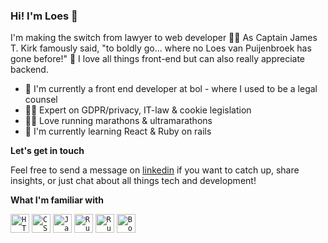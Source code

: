 ### Hi! I'm Loes 🖖

I'm making the switch from lawyer to web developer 🚀✨ As Captain James T. Kirk famously said, "to boldly go... where no Loes van Puijenbroek has gone before!" 🌌 I love all things front-end but can also really appreciate backend.

- 💙 I'm currently a front end developer at bol - where I used to be a legal counsel
- 👩‍💼 Expert on GDPR/privacy, IT-law & cookie legislation
- 🏃‍♀️ Love running marathons & ultramarathons
- 🌱 I'm currently learning React & Ruby on rails

**Let's get in touch**

Feel free to send a message on [linkedin](linkedin.com/in/loesvanpuijenbroek) if you want to catch up, share insights, or just chat about all things tech and development!

**What I'm familiar with**
<div align="left">
	<code><img width="30" src="https://user-images.githubusercontent.com/25181517/192158954-f88b5814-d510-4564-b285-dff7d6400dad.png" alt="HTML" title="HTML"/></code>
	<code><img width="30" src="https://user-images.githubusercontent.com/25181517/183898674-75a4a1b1-f960-4ea9-abcb-637170a00a75.png" alt="CSS" title="CSS"/></code>
	<code><img width="30" src="https://user-images.githubusercontent.com/25181517/117447155-6a868a00-af3d-11eb-9cfe-245df15c9f3f.png" alt="JavaScript" title="JavaScript"/></code>
	<code><img width="30" src="https://user-images.githubusercontent.com/25181517/192603745-7d34df9e-7756-4756-a539-6a61badf7a80.png" alt="Ruby" title="Ruby"/></code>
	<code><img width="30" src="https://user-images.githubusercontent.com/25181517/192603748-3ac17112-3653-4257-80da-a57334b11411.png" alt="Ruby on Rails" title="Ruby on Rails"/></code>
	<code><img width="30" src="https://user-images.githubusercontent.com/25181517/183898054-b3d693d4-dafb-4808-a509-bab54cf5de34.png" alt="Bootstrap" title="Bootstrap"/></code>
</div>
<br>


